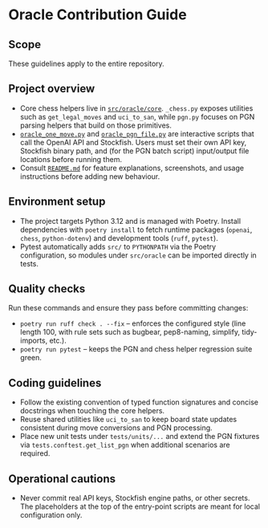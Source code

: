 # Oracle Contribution Guide

## Scope
These guidelines apply to the entire repository.

## Project overview
- Core chess helpers live in [`src/oracle/core`](src/oracle/core). `_chess.py` exposes utilities such as `get_legal_moves` and `uci_to_san`, while `pgn.py` focuses on PGN parsing helpers that build on those primitives.
- [`oracle_one_move.py`](oracle_one_move.py) and [`oracle_pgn_file.py`](oracle_pgn_file.py) are interactive scripts that call the OpenAI API and Stockfish. Users must set their own API key, Stockfish binary path, and (for the PGN batch script) input/output file locations before running them.
- Consult [`README.md`](README.md) for feature explanations, screenshots, and usage instructions before adding new behaviour.

## Environment setup
- The project targets Python 3.12 and is managed with Poetry. Install dependencies with `poetry install` to fetch runtime packages (`openai`, `chess`, `python-dotenv`) and development tools (`ruff`, `pytest`).
- Pytest automatically adds `src/` to `PYTHONPATH` via the Poetry configuration, so modules under `src/oracle` can be imported directly in tests.

## Quality checks
Run these commands and ensure they pass before committing changes:
- `poetry run ruff check . --fix` – enforces the configured style (line length 100, with rule sets such as bugbear, pep8-naming, simplify, tidy-imports, etc.).
- `poetry run pytest` – keeps the PGN and chess helper regression suite green.

## Coding guidelines
- Follow the existing convention of typed function signatures and concise docstrings when touching the core helpers.
- Reuse shared utilities like `uci_to_san` to keep board state updates consistent during move conversions and PGN processing.
- Place new unit tests under `tests/units/...` and extend the PGN fixtures via `tests.conftest.get_list_pgn` when additional scenarios are required.

## Operational cautions
- Never commit real API keys, Stockfish engine paths, or other secrets. The placeholders at the top of the entry-point scripts are meant for local configuration only.
